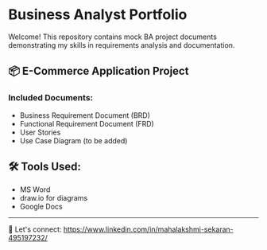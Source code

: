 # Business Analyst Portfolio

Welcome! This repository contains mock BA project documents demonstrating my skills in requirements analysis and documentation.

## 📦 E-Commerce Application Project

### Included Documents:
- Business Requirement Document (BRD)
- Functional Requirement Document (FRD)
- User Stories
- Use Case Diagram (to be added)

## 🛠 Tools Used:
- MS Word
- draw.io for diagrams
- Google Docs

---
🔗 Let's connect: https://www.linkedin.com/in/mahalakshmi-sekaran-495197232/
